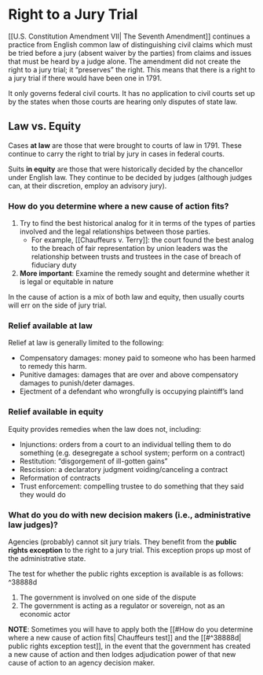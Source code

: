 # Right to a Jury Trial

[[U.S. Constitution Amendment VII| The Seventh Amendment]] continues a practice from English common law of distinguishing civil claims which must be tried before a jury (absent waiver by the parties) from claims and issues that must be heard by a judge alone. The amendment did not create the right to a jury trial; it “preserves” the right. This means that there is a right to a jury trial if there would have been one in 1791.

It only governs federal civil courts. It has no application to civil courts set up by the states when those courts are hearing only disputes of state law. 
    
## Law vs. Equity
Cases **at law** are those that were brought to courts of law in 1791. These continue to carry the right to trial by jury in cases in federal courts.

Suits **in equity** are those that were historically decided by the chancellor under English law. They continue to be decided by judges (although judges can, at their discretion, employ an advisory jury).

### How do you determine where a new cause of action fits?
1. Try to find the best historical analog for it in terms of the types of parties involved and the legal relationships between those parties.
	* For example, [[Chauffeurs v. Terry]]: the court found the best analog to the breach of fair representation by union leaders was the relationship between trusts and trustees in the case of breach of fiduciary duty
2. **More important**: Examine the remedy sought and determine whether it is legal or equitable in nature

In the cause of action is a mix of both law and equity, then usually courts will err on the side of jury trial.

### Relief available at law
Relief at law is generally limited to the following:
* Compensatory damages: money paid to someone who has been harmed to remedy this harm.  
* Punitive damages: damages that are over and above compensatory damages to punish/deter damages. 
* Ejectment of a defendant who wrongfully is occupying plaintiff’s land 

### Relief available in equity
Equity provides remedies when the law does not, including:
* Injunctions: orders from a court to an individual telling them to do something (e.g. desegregate a school system; perform on a contract)  
* Restitution: “disgorgement of ill-gotten gains” 
* Rescission: a declaratory judgment voiding/canceling a contract 
* Reformation of contracts 
* Trust enforcement: compelling trustee to do something that they said they would do

### What do you do with new decision makers (i.e., administrative law judges)?
Agencies (probably) cannot sit jury trials. They benefit from the **public rights exception** to the right to a jury trial. This exception props up most of the administrative state.

The test for whether the public rights exception is available is as follows: ^38888d
1. The government is involved on one side of the dispute
2. The government is acting as a regulator or sovereign, not as an economic actor


**NOTE**: Sometimes you will have to apply both the [[#How do you determine where a new cause of action fits| Chauffeurs test]] and the [[#^38888d| public rights exception test]], in the event that the government has created a new cause of action and then lodges adjudication power of that new cause of action to an agency decision maker. 